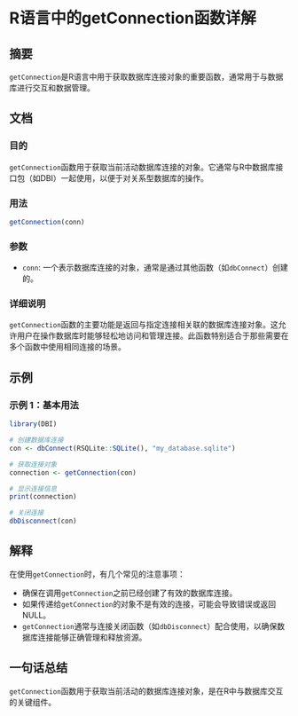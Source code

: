 <!--
Meta Description: # R语言中的getConnection函数详解 ## 摘要 `getConnection`是R语言中用于获取数据库连接对象的重要函数，通常用于与数据库进行交互和数据管理。 ## 文档 ### 目的 `getConnection`函数用于获取当前活动数据库连接的对象。它通常与R中数据库接口包（如DB...
Meta Keywords: getconnection, con, conn, dbconnect, sqlite
-->

# R语言中的getConnection函数详解

## 摘要
`getConnection`是R语言中用于获取数据库连接对象的重要函数，通常用于与数据库进行交互和数据管理。

## 文档
### 目的
`getConnection`函数用于获取当前活动数据库连接的对象。它通常与R中数据库接口包（如DBI）一起使用，以便于对关系型数据库的操作。

### 用法
```R
getConnection(conn)
```

### 参数
- `conn`: 一个表示数据库连接的对象，通常是通过其他函数（如`dbConnect`）创建的。

### 详细说明
`getConnection`函数的主要功能是返回与指定连接相关联的数据库连接对象。这允许用户在操作数据库时能够轻松地访问和管理连接。此函数特别适合于那些需要在多个函数中使用相同连接的场景。

## 示例
### 示例 1：基本用法
```R
library(DBI)

# 创建数据库连接
con <- dbConnect(RSQLite::SQLite(), "my_database.sqlite")

# 获取连接对象
connection <- getConnection(con)

# 显示连接信息
print(connection)

# 关闭连接
dbDisconnect(con)
```

## 解释
在使用`getConnection`时，有几个常见的注意事项：
- 确保在调用`getConnection`之前已经创建了有效的数据库连接。
- 如果传递给`getConnection`的对象不是有效的连接，可能会导致错误或返回NULL。
- `getConnection`通常与连接关闭函数（如`dbDisconnect`）配合使用，以确保数据库连接能够正确管理和释放资源。

## 一句话总结
`getConnection`函数用于获取当前活动的数据库连接对象，是在R中与数据库交互的关键组件。